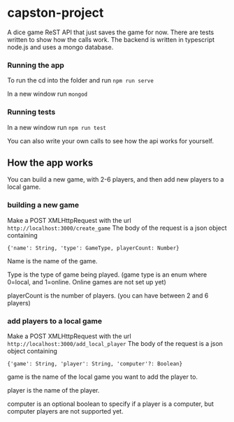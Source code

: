 # capston-project
A dice game ReST API that just saves the game for now. There are tests written to show how the calls work. The backend is written in typescript node.js and uses a mongo database.

### Running the app
To run the cd into the folder and run ```npm run serve```

In a new window run ```mongod```

### Running tests
In a new window run ```npm run test```

You can also write your own calls to see how the api works for yourself.

## How the app works
You can build a new game, with 2-6 players, and then add new players to a local game.
### building a new game
Make a POST XMLHttpRequest with the url ``http://localhost:3000/create_game``
The body of the request is a json object containing 

```{'name': String, 'type': GameType, playerCount: Number}```

Name is the name of the game.

Type is the type of game being played. (game type is an enum where 0=local, and 1=online. Online games are not set up yet)

playerCount is the number of players. (you can have between 2 and 6 players)

### add players to a local game
Make a POST XMLHttpRequest with the url ``http://localhost:3000/add_local_player``
The body of the request is a json object containing

```{'game': String, 'player': String, 'computer'?: Boolean}```

game is the name of the local game you want to add the player to.

player is the name of the player.

computer is an optional boolean to specify if a player is a computer, but computer players are not supported yet.
